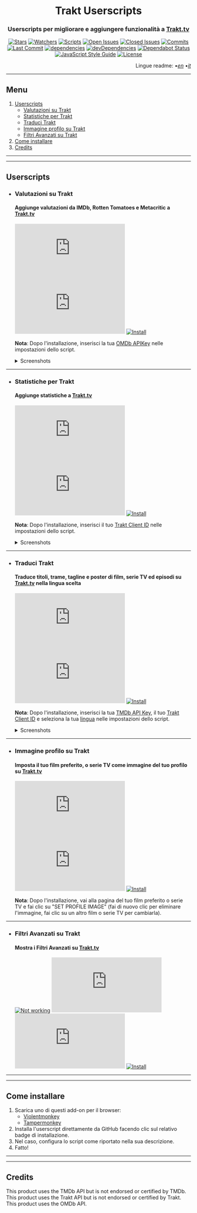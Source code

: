 <div align="center">

# Trakt Userscripts

</div>

<div align="center">

### Userscripts per migliorare e aggiungere funzionalità a [Trakt.tv](https://trakt.tv/)

</div>

<div align="center">

[![Stars](https://flat.badgen.net/github/stars/iFelix18/Trakt-Userscripts)](https://github.com/iFelix18/Trakt-Userscripts/stargazers)
[![Watchers](https://flat.badgen.net/github/watchers/iFelix18/Trakt-Userscripts)](https://github.com/iFelix18/Trakt-Userscripts/watchers)
[![Scripts](https://flat.badgen.net/badge/scripts/5/orange)](#)
[![Open Issues](https://flat.badgen.net/github/open-issues/iFelix18/Trakt-Userscripts)](https://github.com/iFelix18/Trakt-Userscripts/issues)
[![Closed Issues](https://flat.badgen.net/github/closed-issues/iFelix18/Trakt-Userscripts)](https://github.com/iFelix18/Trakt-Userscripts/issues?q=is%3Aissue+is%3Aclosed)
[![Commits](https://flat.badgen.net/github/commits/iFelix18/Trakt-Userscripts)](https://github.com/iFelix18/Trakt-Userscripts/commits/master)
[![Last Commit](https://flat.badgen.net/github/last-commit/iFelix18/Trakt-Userscripts)](https://github.com/iFelix18/Trakt-Userscripts/commits/master)
[![dependencies](https://flat.badgen.net/david/dep/iFelix18/Trakt-Userscripts)](https://david-dm.org/iFelix18/Trakt-Userscripts)
[![devDependencies](https://flat.badgen.net/david/dev/iFelix18/Trakt-Userscripts)](https://david-dm.org/iFelix18/Trakt-Userscripts?type=dev)
[![Dependabot Status](https://flat.badgen.net/github/dependabot/iFelix18/Trakt-Userscripts)](https://dependabot.com)
[![JavaScript Style Guide](https://flat.badgen.net/badge/code%20style/standard/44CC11)](https://standardjs.com)
[![License](https://flat.badgen.net/github/license/iFelix18/Trakt-Userscripts)](https://github.com/iFelix18/Trakt-Userscripts/blob/master/LICENSE.md)

</div>

<div align="right">

Lingue readme:
•[_en_](README.md "English")
•[_it_](README.it.md "Italiano")

</div>

---

## Menu

1. [Userscripts](README.it.md#userscripts)
    - [Valutazioni su Trakt](README.it.md#valutazioni-su-trakt)
    - [Statistiche per Trakt](README.it.md#statistiche-per-trakt)
    - [Traduci Trakt](README.it.md#traduci-trakt)
    - [Immagine profilo su Trakt](README.it.md#immagine-profilo-su-trakt)
    - [Filtri Avanzati su Trakt](README.it.md#filtri-avanzati-su-trakt)
2. [Come installare](README.it.md#come-installare)
3. [Credits](README.it.md#credits)

---

---

## Userscripts

*   ### Valutazioni su Trakt
    #### Aggiunge valutazioni da IMDb, Rotten Tomatoes e Metacritic a [Trakt.tv](https://trakt.tv/)

    [![Version](https://flat.badgen.net/runkit/iFelix18/userscript-version/Trakt-Userscripts/userscripts/meta/ratings-on-trakt.meta.js)](#)
    [![Size](https://flat.badgen.net/badgesize/normal/iFelix18/Trakt-Userscripts/master/userscripts/ratings-on-trakt.user.js)](#)
    [![Install](https://flat.badgen.net/badge/install%20directly%20from/GitHub/00ADAD "Click here!")](https://raw.githubusercontent.com/iFelix18/Trakt-Userscripts/master/userscripts/ratings-on-trakt.user.js)

    **Nota**: Dopo l'installazione, inserisci la tua [OMDb APIKey](https://www.omdbapi.com/apikey.aspx) nelle impostazioni dello script.

    <details>
    <summary>Screenshots</summary>

    Prima: [![Before](https://i.imgur.com/2cFZHL5.png "Before")](#)
    Dopo: [![After](https://i.imgur.com/cSiRt7P.png "After")](#)

    </details>

---

*   ### Statistiche per Trakt
    #### Aggiunge statistiche a [Trakt.tv](https://trakt.tv/)

    [![Version](https://flat.badgen.net/runkit/iFelix18/userscript-version/Trakt-Userscripts/userscripts/meta/stats-for-trakt.meta.js)](#)
    [![Size](https://flat.badgen.net/badgesize/normal/iFelix18/Trakt-Userscripts/master/userscripts/stats-for-trakt.user.js)](#)
    [![Install](https://flat.badgen.net/badge/install%20directly%20from/GitHub/00ADAD "Click here!")](https://raw.githubusercontent.com/iFelix18/Trakt-Userscripts/master/userscripts/stats-for-trakt.user.js)

    **Nota**: Dopo l'installazione, inserisci il tuo [Trakt Client ID](https://trakt.tv/oauth/applications/new) nelle impostazioni dello script.

    <details>
    <summary>Screenshots</summary>

    Statistiche valutazioni episodi: [![Episodes Ratings Stats](https://i.imgur.com/06S2SDt.png "Episodes Ratings Stats")](#)
    Statistiche persone: [![People Stats](https://i.imgur.com/DSXu3Ge.png "People Stats")](#)

    </details>

---

*   ### Traduci Trakt
    #### Traduce titoli, trame, tagline e poster di film, serie TV ed episodi su [Trakt.tv](https://trakt.tv/) nella lingua scelta

    [![Version](https://flat.badgen.net/runkit/iFelix18/userscript-version/Trakt-Userscripts/userscripts/meta/translate-trakt.meta.js)](#)
    [![Size](https://flat.badgen.net/badgesize/normal/iFelix18/Trakt-Userscripts/master/userscripts\translate-trakt.user.js)](#)
    [![Install](https://flat.badgen.net/badge/install%20directly%20from/GitHub/00ADAD "Click here!")](https://raw.githubusercontent.com/iFelix18/Trakt-Userscripts/master/userscripts/translate-trakt.user.js)

    **Nota**: Dopo l'installazione, inserisci la tua [TMDb API Key](https://developers.themoviedb.org/3/), il tuo [Trakt Client ID](https://trakt.tv/oauth/applications/new) e seleziona la tua [lingua](https://developers.themoviedb.org/3/configuration/get-primary-translations) nelle impostazioni dello script.

    <details>
    <summary>Screenshots</summary>

    Prima: [![Before](https://i.imgur.com/ZWn3VJe.png "Before")](#)

    Dopo: [![After](https://i.imgur.com/KuKI4Pt.gif "After")](#)

    </details>

---

*   ### Immagine profilo su Trakt
    #### Imposta il tuo film preferito, o serie TV come immagine del tuo profilo su [Trakt.tv](https://trakt.tv/)

    [![Version](https://flat.badgen.net/runkit/iFelix18/userscript-version/Trakt-Userscripts/userscripts/meta/profile-image-on-trakt.meta.js)](#)
    [![Size](https://flat.badgen.net/badgesize/normal/iFelix18/Trakt-Userscripts/master/userscripts\profile-image-on-trakt.user.js)](#)
    [![Install](https://flat.badgen.net/badge/install%20directly%20from/GitHub/00ADAD "Click here!")](https://raw.githubusercontent.com/iFelix18/Trakt-Userscripts/master/userscripts/profile-image-on-trakt.user.js)

    **Nota**: Dopo l'installazione, vai alla pagina del tuo film preferito o serie TV e fai clic su "SET PROFILE IMAGE" (fai di nuovo clic per eliminare l'immagine, fai clic su un altro film o serie TV per cambiarla).

---

*   ### Filtri Avanzati su Trakt
    #### Mostra i Filtri Avanzati su [Trakt.tv](https://trakt.tv/)

    [![Not working](https://flat.badgen.net/badge/%E2%9A%A0/NOT%20WORKING/red?labelColor=red)](https://github.com/iFelix18/Trakt-Userscripts/issues/40)
    [![Version](https://flat.badgen.net/runkit/iFelix18/userscript-version/Trakt-Userscripts/userscripts/meta/advanced-filtering-on-trakt.meta.js)](#)
    [![Size](https://flat.badgen.net/badgesize/normal/iFelix18/Trakt-Userscripts/master/userscripts\advanced-filtering-on-trakt.user.js)](#)
    [![Install](https://flat.badgen.net/badge/install%20directly%20from/GitHub/00ADAD "Click here!")](https://raw.githubusercontent.com/iFelix18/Trakt-Userscripts/master/userscripts/advanced-filtering-on-trakt.user.js)

---

---

## Come installare

1. Scarica uno di questi add-on per il browser:
    - [Violentmonkey](https://violentmonkey.github.io/)
    - [Tampermonkey](https://www.tampermonkey.net/)
2. Installa l'userscript direttamente da GitHub facendo clic sul relativo badge di installazione.
3. Nel caso, configura lo script come riportato nella sua descrizione.
4. Fatto!

---

---

## Credits

This product uses the TMDb API but is not endorsed or certified by TMDb.<br>
This product uses the Trakt API but is not endorsed or certified by Trakt.<br>
This product uses the OMDb API.
